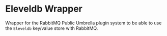 # Eleveldb Wrapper #

Wrapper for the RabbitMQ Public Umbrella plugin system to be able to use the `Eleveldb` key/value store with RabbitMQ.